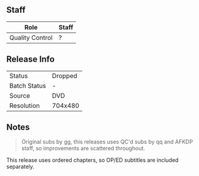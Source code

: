 ## Staff

| Role              | Staff                               |
|-------------------|-------------------------------------|
| Quality Control   | ?                                   |

## Release Info

|              |           |
|--------------|-----------|
| Status       | Dropped   |
| Batch Status | -         |
| Source       | DVD       |
| Resolution   | 704x480   |

## Notes
> Original subs by gg, this releases uses QC'd subs by qq and AFKDP staff, so improvements are scattered throughout.

This release uses ordered chapters, so OP/ED subtitles are included separately.
